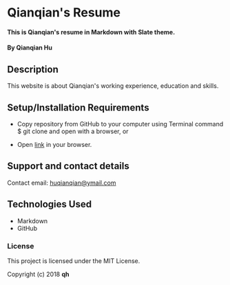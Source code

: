 # Qianqian's Resume

#### This is  Qianqian's resume in Markdown with Slate theme.

#### By Qianqian Hu

## Description

This website is about Qianqian's working experience, education and skills.

## Setup/Installation Requirements

* Copy repository from GitHub to your computer using Terminal command $ git clone and open with a browser, or

* Open [link](https://qianqianhu.github.io/Resume-QianqianHu/) in your browser.


## Support and contact details

Contact email: huqianqian@ymail.com


## Technologies Used

*  Markdown
*  GitHub


### License

This project is licensed under the MIT License.

Copyright (c) 2018 **qh**
